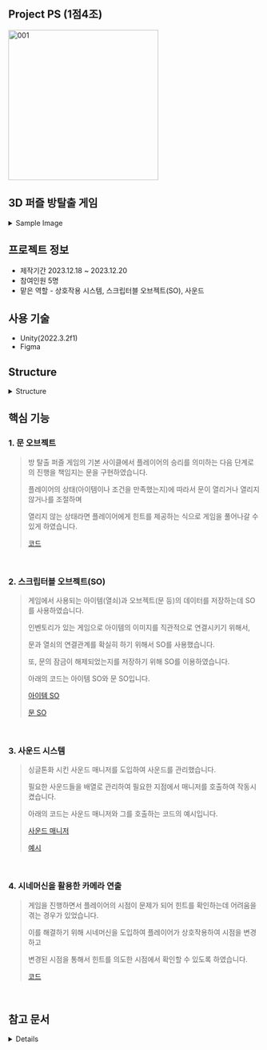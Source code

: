Project PS (1점4조)
----
<img width="300" alt="001" src="https://github.com/Lawrence1031/ProjectPS_Jo/assets/144416099/5b9c6af0-1fd2-4bbd-86a9-bb6249b860b7">

3D 퍼즐 방탈출 게임
----
 <details>
    <summary>Sample Image</summary>

   <img width="696" alt="001" src="https://github.com/Lawrence1031/ProjectPS_Jo/assets/144416099/9e9d295a-e6e1-45dc-bda5-6a45d96a249f">

   <img width="696" alt="001" src="https://github.com/Lawrence1031/ProjectPS_Jo/assets/144416099/a80ece64-4512-49e4-869a-7d0383b2eede">

 </details>

프로젝트 정보
----
- 제작기간 2023.12.18 ~ 2023.12.20
- 참여인원 5명
- 맡은 역할 - 상호작용 시스템, 스크립터블 오브젝트(SO), 사운드

사용 기술
-----
- Unity(2022.3.2f1)
- Figma

Structure
----
<details>
<summary>Structure</summary>
<div markdown="1">
   
![ProjectPS02](https://github.com/Lawrence1031/ProjectPS_Jo/assets/144416099/06339fa9-4046-476f-a03d-60d08c74c51f)

</div>
</details>

핵심 기능
----
### 1. 문 오브젝트
> 방 탈출 퍼즐 게임의 기본 사이클에서 플레이어의 승리를 의미하는 다음 단계로의 진행을 책임지는 문을 구현하였습니다.
>
> 플레이어의 상태(아이템이나 조건을 만족했는지)에 따라서 문이 열리거나 열리지 않거나를 조절하며
>
> 열리지 않는 상태라면 플레이어에게 힌트를 제공하는 식으로 게임을 풀어나갈 수 있게 하였습니다.
> 
> [코드](https://github.com/Lawrence1031/ProjectPS_Jo/blob/main/Assets/02.Scripts/Objects/DoorObjects/DoorObejct.cs)

</br>

### 2. 스크립터블 오브젝트(SO)
> 게임에서 사용되는 아이템(열쇠)과 오브젝트(문 등)의 데이터를 저장하는데 SO를 사용하였습니다.
>
> 인벤토리가 있는 게임으로 아이템의 이미지를 직관적으로 연결시키기 위해서,
>
> 문과 열쇠의 연결관계를 확실히 하기 위해서 SO를 사용했습니다.
>
> 또, 문의 잠금이 해제되었는지를 저장하기 위해 SO를 이용하였습니다.
>
> 아래의 코드는 아이템 SO와 문 SO입니다.
> 
> [아이템 SO](https://github.com/Lawrence1031/ProjectPS_Jo/blob/main/Assets/03.SO/ItemData.cs)
>
> [문 SO](https://github.com/Lawrence1031/ProjectPS_Jo/blob/main/Assets/03.SO/DoorData.cs)

</br>

### 3. 사운드 시스템
> 싱글톤화 시킨 사운드 매니저를 도입하여 사운드를 관리했습니다.
> 
> 필요한 사운드들을 배열로 관리하여 필요한 지점에서 매니저를 호출하여 작동시켰습니다.
> 
> 아래의 코드는 사운드 매니저와 그를 호출하는 코드의 예시입니다.
> 
> [사운드 매니저](https://github.com/Lawrence1031/ProjectPS_Jo/blob/main/Assets/02.Scripts/Manager/SoundManager.cs)
> 
> [예시](https://github.com/Lawrence1031/ProjectPS_Jo/blob/main/Assets/02.Scripts/Items/DeskInteraction.cs#L48)

</br>

### 4. 시네머신을 활용한 카메라 연출
> 게임을 진행하면서 플레이어의 시점이 문제가 되어 힌트를 확인하는데 어려움을 겪는 경우가 있었습니다.
>
> 이를 해결하기 위해 시네머신을 도입하여 플레이어가 상호작용하여 시점을 변경하고
>
> 변경된 시점을 통해서 힌트를 의도한 시점에서 확인할 수 있도록 하였습니다.
> 
> [코드](https://github.com/Lawrence1031/ProjectPS_Jo/blob/main/Assets/02.Scripts/Camera/CinemachineController.cs)

</br>

참고 문서
----
<details>

[개인 노션](https://scythe-sesame-8dc.notion.site/Project-PS-52afc65ec8ff42dda27ec4dff6c28abe?pvs=4)

[팀 노션](https://teamsparta.notion.site/1-4-38c84c4ca03c4d8b8236f10f7b90ce28)

[피그마](https://www.figma.com/file/VA1X4x5hwlYSh98eRGRdmt/Unity4_14-(Copy)?type=whiteboard&t=Kvl4Ckfkp0vMHypF-6)

[팀 깃허브](https://github.com/Lawrence1031/ProjectPS)

</details>
